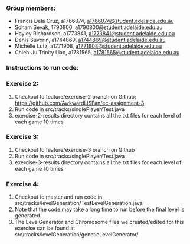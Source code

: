 ### Group members:
- Francis Dela Cruz, a1766074, a1766074@student.adelaide.edu.au
- Soham Sevak, 1790800, a1790800@student.adelaide.edu.au
- Hayley Richardson, a1773841, a1773841@student.adelaide.edu.au
- Denis Suvorin, a1744869, a1744869@student.adelaide.edu.au
- Michelle Lutz, a1771908, a1771908@student.adelaide.edu.au
- Chieh-Ju Trinity Liao, a1781565, a1781565@student.adelaide.edu.au

### Instructions to run code:
### Exercise 2:
1. Checkout to feature/exercise-2 branch on Github: https://github.com/AwkwardLiSFan/ec-assignment-3
2. Run code in src/tracks/singlePlayer/Test.java
3. exercise-2-results directory contains all the txt files for each level of each game 10 times

### Exercise 3:
1. Checkout to feature/exercise-3 branch on Github
2. Run code in src/tracks/singlePlayer/Test.java
3. exercise-3-results directory contains all the txt files for each level of each game 10 times

### Exercise 4:
1. Checkout to master and run code in src/tracks/levelGeneration/TestLevelGeneration.java
2. Note that the code may take a long time to run before the final level is generated. 
3. The LevelGenerator and Chromosome files we created/edited for this exercise can be found at src/tracks/levelGeneration/geneticLevelGenerator/
